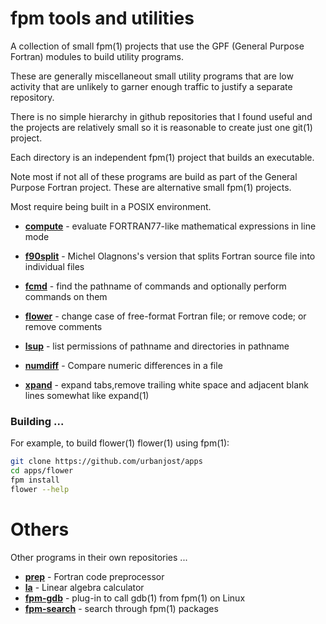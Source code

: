 # fpm tools and utilities

A collection of small fpm(1) projects that use the GPF (General Purpose
Fortran) modules to build utility programs.

These are generally miscellaneout small utility programs that are low activity
that are unlikely to garner enough traffic to justify a separate repository.

There is no simple hierarchy in github repositories that I found useful and the
projects are relatively small so it is reasonable to create just one git(1) 
project.

Each directory is an independent fpm(1) project that builds an executable.

Note most if not all of these programs are build as part of the General
Purpose Fortran project. These are alternative small fpm(1) projects.

Most require being built in a POSIX environment.
+ [**compute**](https://github.com/urbanjost/apps/blob/main/compute/README.md) - 
  evaluate FORTRAN77-like mathematical expressions in line mode

+ [**f90split**](https://github.com/urbanjost/apps/blob/main/f90split/README.md) - 
  Michel Olagnons's version that splits Fortran source file into individual files

+ [**fcmd**](https://github.com/urbanjost/apps/blob/main/fcmd/README.md) - 
  find the pathname of commands and optionally perform commands on them

+ [**flower**](https://github.com/urbanjost/apps/blob/main/flower/README.md) - 
  change case of free-format Fortran file; or remove code; or remove comments

+ [**lsup**](https://github.com/urbanjost/apps/blob/main/lsup/README.md) - 
  list permissions of pathname and directories in pathname

+ [**numdiff**](https://github.com/urbanjost/apps/blob/main/numdiff/README.md) -
  Compare numeric differences in a file

+ [**xpand**](https://github.com/urbanjost/apps/blob/main/xpand/README.md) -
  expand tabs,remove trailing white space and adjacent blank lines somewhat like expand(1)

### Building ...

For example, to build flower(1)
flower(1) using fpm(1):
```bash
git clone https://github.com/urbanjost/apps
cd apps/flower
fpm install
flower --help
```
# Others

Other programs in their own repositories ...

+ [**prep**](https://github.com/urbanjost/prep) - Fortran code preprocessor
+ [**la**](https://github.com/urbanjost/la) - Linear algebra calculator
+ [**fpm-gdb**](https://github.com/urbanjost/fpm-gdb) - plug-in to call gdb(1) from fpm(1) on Linux
+ [**fpm-search**](https://github.com/urbanjost/fpm-search) - search through fpm(1) packages
